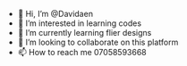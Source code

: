 - 👋 Hi, I’m @Davidaen
- 👀 I’m interested in learning codes
- 🌱 I’m currently learning flier designs
- 💞️ I’m looking to collaborate on this platform
- 📫 How to reach me 07058593668

<!---
Davidaen/Davidaen is a ✨ special ✨ repository because its `README.md` (this file) appears on your GitHub profile.
You can click the Preview link to take a look at your changes.
--->
